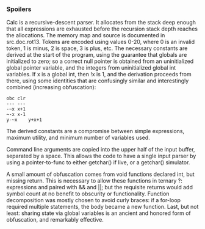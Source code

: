 ### Spoilers


Calc is a recursive-descent parser.  It allocates from the stack deep enough
that all expressions are exhausted before the recursion stack depth reaches the
allocations.  The memory map and source is documented in src.doc.rot13.  Tokens
are encoded using values 0-20, where 0 is an invalid token, 1 is minus, 2 is
space, 3 is plus, etc.  The necessary constants are derived at the start of the program,
using the guarantee that globals are initialized to zero; so a correct null pointer
is obtained from an uninitialized global pointer variable, and the integers from
uninitialized global int variables.  If x is a global int, then !x is 1, and the
derivation proceeds from there, using some identities that are confusingly similar
and interestingly combined (increasing obfuscation):

	obc	clr
	---	---
	-~x	x+1
	~-x	x-1
	y-~x	y+x+1

The derived constants are a compromise between simple expressions, maximum utility,
and minimum number of variables used.

Command line arguments are copied into the upper half of the input buffer,
separated by a space.  This allows the code to have a single input parser by using
a pointer-to-func to either getchar() if live, or a getchar() simulator.

A small amount of obfuscation comes from void functions declared int, but missing return.
This is necessary to allow these functions in ternary ?: expressions and paired with && and ||;
but the requisite returns would add symbol count at no benefit to obscurity or functionality.
Function decomposition was mostly chosen to avoid curly braces:
if a for-loop required multiple statements, the body became a new function.
Last, but not least: sharing state via global variables is an ancient and honored
form of obfuscation, and remarkably effective.
